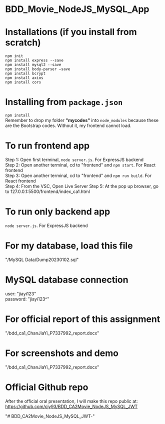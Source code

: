 # BDD_Movie_NodeJS_MySQL_App
# Installations (if you install from scratch)
`npm init`  
`npm install express --save`  
`npm install mysql2 --save`  
`npm install body-parser –save`  
`npm install bcrypt`  
`npm install axios`  
`npm install cors`
# Installing from `package.json`
`npm install`  
Remember to drop my folder __"mycodes"__ into `node_modules` because these are the Bootstrap codes. Without it, my frontend cannot load.

# To run frontend app
Step 1: Open first terminal, `node server.js`. For ExpressJS backend  
Step 2: Open another terminal, cd to "frontend" and `npm start`. For React frontend      
Step 3: Open another terminal, cd to "frontend" and `npm run build`. For React frontend  
Step 4: From the VSC, Open Live Server
Step 5: At the pop up browser, go to 127.0.0.1:5500/frontend/index_ca1.html  

# To run only backend app
`node server.js`. For ExpressJS backend    

# For my database, load this file
"/MySQL Data/Dump20230102.sql"  

# MySQL database connection
user: "jiayi123"  
password: "jiayi123^"

# For official report of this assignment
"/bdd_ca1_ChanJiaYi_P7337992_report.docx"   

# For screenshots and demo
"/bdd_ca1_ChanJiaYi_P7337992_report.docx"   

# Official Github repo
After the official oral presentation, I will make this repo public at:
https://github.com/cjy93/BDD_CA2Movie_NodeJS_MySQL_JWT

"# BDD_CA2Movie_NodeJS_MySQL_JWT-" 
